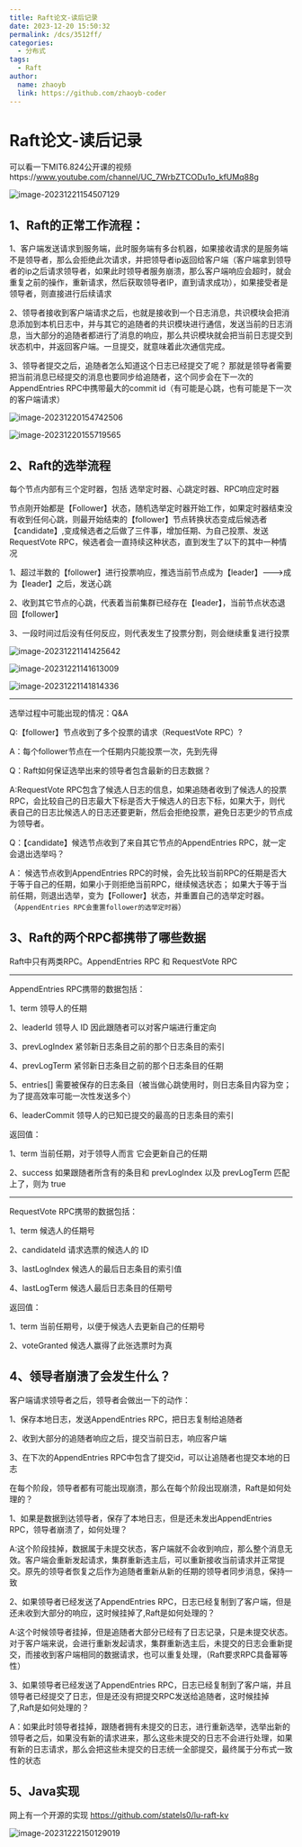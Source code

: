 ```yaml
---
title: Raft论文-读后记录
date: 2023-12-20 15:50:32
permalink: /dcs/3512ff/
categories:
  - 分布式
tags:
  - Raft
author: 
  name: zhaoyb
  link: https://github.com/zhaoyb-coder
---
```


# Raft论文-读后记录

可以看一下MIT6.824公开课的视频https://www.youtube.com/channel/UC_7WrbZTCODu1o_kfUMq88g

![image-20231221154507129](https://raw.githubusercontent.com/zhaoyb-coder/pic-repo/main/image-20231221154507129.png)

## 1、Raft的正常工作流程：

1、客户端发送请求到服务端，此时服务端有多台机器，如果接收请求的是服务端不是领导者，那么会拒绝此次请求，并把领导者ip返回给客户端（客户端拿到领导者的ip之后请求领导者，如果此时领导者服务崩溃，那么客户端响应会超时，就会重复之前的操作，重新请求，然后获取领导者IP，直到请求成功），如果接受者是领导者，则直接进行后续请求

2、领导者接收到客户端请求之后，也就是接收到一个日志消息，共识模块会把消息添加到本机日志中，并与其它的追随者的共识模块进行通信，发送当前的日志消息，当大部分的追随者都进行了消息的响应，那么共识模块就会把当前日志提交到状态机中，并返回客户端。一旦提交，就意味着此次通信完成。

3、领导者提交之后，追随者怎么知道这个日志已经提交了呢？ 那就是领导者需要把当前消息已经提交的消息也要同步给追随者，这个同步会在下一次的AppendEntries RPC中携带最大的commit id（有可能是心跳，也有可能是下一次的客户端请求）

![image-20231220154742506](https://raw.githubusercontent.com/zhaoyb-coder/pic-repo/main/image-20231220154742506.png)

![image-20231220155719565](https://raw.githubusercontent.com/zhaoyb-coder/pic-repo/main/image-20231220155719565.png)

## 2、Raft的选举流程

每个节点内部有三个定时器，包括 选举定时器、心跳定时器、RPC响应定时器

节点刚开始都是【Follower】状态，随机选举定时器开始工作，如果定时器结束没有收到任何心跳，则最开始结束的【follower】节点转换状态变成后候选者【candidate】,变成候选者之后做了三件事，增加任期、为自己投票、发送RequestVote RPC，候选者会一直持续这种状态，直到发生了以下的其中一种情况

1、超过半数的【follower】进行投票响应，推选当前节点成为【leader】--->成为【leader】之后，发送心跳

2、收到其它节点的心跳，代表着当前集群已经存在【leader】，当前节点状态退回【follower】

3、一段时间过后没有任何反应，则代表发生了投票分割，则会继续重复进行投票

![image-20231221141425642](https://raw.githubusercontent.com/zhaoyb-coder/pic-repo/main/image-20231221141425642.png)

![image-20231221141613009](https://raw.githubusercontent.com/zhaoyb-coder/pic-repo/main/image-20231221141613009.png)

![image-20231221141814336](https://raw.githubusercontent.com/zhaoyb-coder/pic-repo/main/image-20231221141814336.png)

------

选举过程中可能出现的情况：Q&A

Q:【follower】节点收到了多个投票的请求（RequestVote RPC）?

A：每个follower节点在一个任期内只能投票一次，先到先得



Q：Raft如何保证选举出来的领导者包含最新的日志数据？

A:RequestVote RPC包含了候选人日志的信息，如果追随者收到了候选人的投票RPC，会比较自己的日志最大下标是否大于候选人的日志下标，如果大于，则代表自己的日志比候选人的日志还要更新，然后会拒绝投票，避免日志更少的节点成为领导者。



Q：【candidate】候选节点收到了来自其它节点的AppendEntries RPC，就一定会退出选举吗？

A： 候选节点收到AppendEntries RPC的时候，会先比较当前RPC的任期是否大于等于自己的任期，如果小于则拒绝当前RPC，继续候选状态； 如果大于等于当前任期，则退出选举，变为【Follower】状态，并重置自己的选举定时器。（`AppendEntries RPC会重置follower的选举定时器`）



## 3、Raft的两个RPC都携带了哪些数据

Raft中只有两类RPC。AppendEntries RPC 和 RequestVote RPC

------

AppendEntries RPC携带的数据包括：

1、term 领导人的任期

2、leaderId 领导人 ID 因此跟随者可以对客户端进行重定向

3、prevLogIndex 紧邻新日志条目之前的那个日志条目的索引

4、prevLogTerm 紧邻新日志条目之前的那个日志条目的任期

5、entries[] 需要被保存的日志条目（被当做心跳使用时，则日志条目内容为空；为了提高效率可能一次性发送多个）

6、leaderCommit 领导人的已知已提交的最高的日志条目的索引

返回值：

1、term 当前任期，对于领导人而言 它会更新自己的任期

2、success 如果跟随者所含有的条目和 prevLogIndex 以及 prevLogTerm 匹配上了，则为 true

------

RequestVote RPC携带的数据包括：

1、term 候选人的任期号

2、candidateId 请求选票的候选人的 ID

3、lastLogIndex 候选人的最后日志条目的索引值

4、lastLogTerm 候选人最后日志条目的任期号

返回值：

1、term 当前任期号，以便于候选人去更新自己的任期号

2、voteGranted 候选人赢得了此张选票时为真

## 4、领导者崩溃了会发生什么？

客户端请求领导者之后，领导者会做出一下的动作：

1、保存本地日志，发送AppendEntries RPC，把日志复制给追随者

2、收到大部分的追随者响应之后，提交当前日志，响应客户端

3、在下次的AppendEntries RPC中包含了提交id，可以让追随者也提交本地的日志

在每个阶段，领导者都有可能出现崩溃，那么在每个阶段出现崩溃，Raft是如何处理的？

1、如果是数据到达领导者，保存了本地日志，但是还未发出AppendEntries RPC，领导者崩溃了，如何处理？

A:这个阶段挂掉，数据属于未提交状态，客户端就不会收到响应，那么整个消息无效。客户端会重新发起请求，集群重新选主后，可以重新接收当前请求并正常提交。原先的领导者恢复之后作为追随者重新从新的任期的领导者同步消息，保持一致

2、如果领导者已经发送了AppendEntries RPC，日志已经复制到了客户端，但是还未收到大部分的响应，这时候挂掉了,Raft是如何处理的？

A:这个时候领导者挂掉，但是追随者大部分已经有了日志记录，只是未提交状态。对于客户端来说，会进行重新发起请求，集群重新选主后，未提交的日志会重新提交，而接收到客户端相同的数据请求，也可以重复处理，（Raft要求RPC具备幂等性）

3、如果领导者已经发送了AppendEntries RPC，日志已经复制到了客户端，并且领导者已经提交了日志，但是还没有把提交RPC发送给追随者，这时候挂掉了,Raft是如何处理的？

A：如果此时领导者挂掉，跟随者拥有未提交的日志，进行重新选举，选举出新的领导者之后，如果没有新的请求进来，那么这些未提交的日志不会进行处理，如果有新的日志请求，那么会把这些未提交的日志统一全部提交，最终属于分布式一致性的状态



## 5、Java实现

网上有一个开源的实现  https://github.com/stateIs0/lu-raft-kv

![image-20231222150129019](https://raw.githubusercontent.com/zhaoyb-coder/pic-repo/main/image-20231222150129019.png)